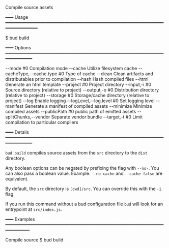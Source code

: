 Compile source assets

━━━ Usage ━━━━━━━━━━━━━━━━━━━━━━━━━━━━━━━━━━━━━━━━━━━━━━━━━━━━━━━━━━━━━━━━━━━━━━━

$ bud build

━━━ Options ━━━━━━━━━━━━━━━━━━━━━━━━━━━━━━━━━━━━━━━━━━━━━━━━━━━━━━━━━━━━━━━━━━━━━

  --mode #0                      Compilation mode
  --cache                        Utilize filesystem cache
  --cacheType,--cache.type #0    Type of cache
  --clean                        Clean artifacts and distributables prior to compilation
  --hash                         Hash compiled files
  --html                         Generate an html template
  --project #0                   Project directory
  --input,-i #0                  Source directory (relative to project)
  --output,-o #0                 Distribution directory (relative to project)
  --storage #0                   Storage/cache directory (relative to project)
  --log                          Enable logging
  --logLevel,--log.level #0      Set logging level
  --manifest                     Generate a manifest of compiled assets
  --minimize                     Minimize compiled assets
  --publicPath #0                public path of emitted assets
  --splitChunks,--vendor         Separate vendor bundle
  --target,-t #0                 Limit compilation to particular compilers

━━━ Details ━━━━━━━━━━━━━━━━━━━━━━━━━━━━━━━━━━━━━━━━━━━━━━━━━━━━━━━━━━━━━━━━━━━━━

`bud build` compiles source assets from the `src` directory to the `dist` 
directory.

Any boolean options can be negated by prefixing the flag with `--no-`. You can 
also pass a boolean value. Example: `--no-cache` and `--cache false` are 
equivalent.

By default, the `src` directory is `[cwd]/src`. You can override this with the 
`-i` flag.

If you run this command without a bud configuration file `bud` will look for an 
entrypoint at `src/index.js`.

━━━ Examples ━━━━━━━━━━━━━━━━━━━━━━━━━━━━━━━━━━━━━━━━━━━━━━━━━━━━━━━━━━━━━━━━━━━━

Compile source
  $ bud build